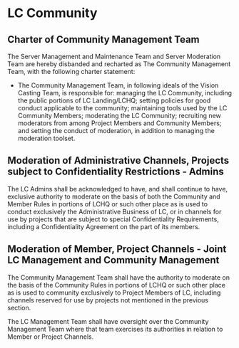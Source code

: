 # LC Community

## Charter of Community Management Team

The Server Management and Maintenance Team and Server Moderation Team are hereby disbanded and recharted as The Community Management Team, with the following charter statement:
* The Community Management Team, in following ideals of the Vision Casting Team, is responsible for: managing the LC Community, including the public portions of LC Landing/LCHQ; setting policies for good conduct applicable to the community; maintaining tools used by the LC Community Members; moderating the LC Community; recruiting new moderators from among Project Members and Community Members; and setting the conduct of moderation, in addition to managing the moderation toolset.


## Moderation of Administrative Channels, Projects subject to Confidentiality Restrictions - Admins

The LC Admins shall be acknowledged to have, and shall continue to have, exclusive authority to moderate on the basis of both the Community and Member Rules in portions of LCHQ or such other place as is used to conduct exclusively the Administrative Business of LC, or in channels for use by projects that are subject to special Confidentiality Requirements, including a Confidentiality Agreement on the part of its members.

## Moderation of Member, Project Channels - Joint LC Management and Community Management

The Community Management Team shall have the authority to moderate on the basis of the Community Rules in portions of LCHQ or such other place as is used to community exclusively to Project Members of LC, including channels reserved for use by projects not mentioned in the previous section. 

The LC Management Team shall have oversight over the Community Management Team where that team exercises its authorities in relation to Member or Project Channels.